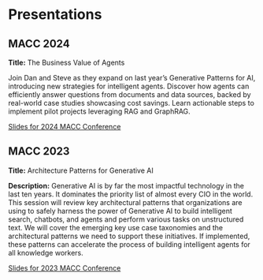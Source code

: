 # Presentations

## MACC 2024

**Title:** The Business Value of Agents

Join Dan and Steve as they expand on last year’s Generative Patterns for AI, introducing new strategies for intelligent agents. Discover how agents can efficiently answer questions from documents and data sources, backed by real-world case studies showcasing cost savings. Learn actionable steps to implement pilot projects leveraging RAG and GraphRAG.

[Slides for 2024 MACC Conference](https://github.com/dmccreary/genai-arch-patterns/blob/main/slides/MACC-2024-bv-of-agents.pptx)

## MACC 2023

**Title:** Architecture Patterns for Generative AI

**Description:**
Generative AI is by far the most impactful technology in the last ten years.  It dominates the priority list of almost every CIO in the world.  This session will review key architectural patterns that organizations are using to safely harness the power of Generative AI to build intelligent search, chatbots, and agents and perform various tasks on unstructured text.  We will cover the emerging key use case taxonomies and the architectural patterns we need to support these initiatives.  If implemented, these patterns can accelerate the process of building intelligent agents for all knowledge workers.


[Slides for 2023 MACC Conference](https://github.com/dmccreary/genai-arch-patterns/blob/main/slides/2023-MACC-Slides.pptx)

